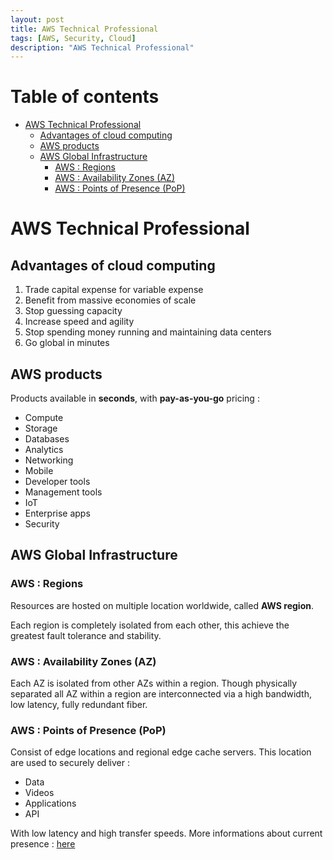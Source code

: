 ```yaml
---
layout: post
title: AWS Technical Professional
tags: [AWS, Security, Cloud]
description: "AWS Technical Professional"
---
```


# Table of contents

- [AWS Technical Professional](#aws-technical-professional)
  - [Advantages of cloud computing](#advantages-of-cloud-computing)
  - [AWS products](#aws-products)
  - [AWS Global Infrastructure](#aws-global-infrastructure)
    - [AWS : Regions](#aws--regions)
    - [AWS : Availability Zones (AZ)](#aws--availability-zones-az)
    - [AWS : Points of Presence (PoP)](#aws--points-of-presence-pop)

# AWS Technical Professional

## Advantages of cloud computing

1. Trade capital expense for variable expense
2. Benefit from massive economies of scale
3. Stop guessing capacity
4. Increase speed and agility
5. Stop spending money running and maintaining data centers
6. Go global in minutes

## AWS products

Products available in **seconds**, with **pay-as-you-go** pricing :

- Compute
- Storage
- Databases
- Analytics
- Networking
- Mobile
- Developer tools
- Management tools
- IoT
- Enterprise apps
- Security

## AWS Global Infrastructure

### AWS : Regions

Resources are hosted on multiple location worldwide, called **AWS region**.

Each region is completely isolated from each other, this achieve the greatest fault tolerance and stability.

### AWS : Availability Zones (AZ)

Each AZ is isolated from other AZs within a region. Though physically separated all AZ within a region are interconnected via a high bandwidth, low latency, fully redundant fiber.

### AWS : Points of Presence (PoP)

Consist of edge locations and regional edge cache servers. This location are used to securely deliver :

- Data
- Videos
- Applications
- API

With low latency and high transfer speeds. More informations about current presence : [here](https://aws.amazon.com/about-aws/global-infrastructure/)


